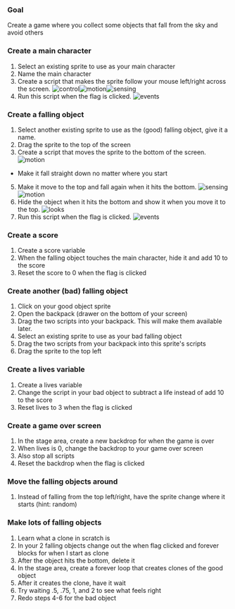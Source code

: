 ### Goal
Create a game where you collect some objects that fall from the sky and avoid others

### Create a main character
1. Select an existing sprite to use as your main character
2. Name the main character
3. Create a script that makes the sprite follow your mouse left/right across the screen.
![control](https://s3.amazonaws.com/scratch-blocks/control.png)![motion](https://s3.amazonaws.com/scratch-blocks/motion.png)![sensing](https://s3.amazonaws.com/scratch-blocks/sensing.png)
4. Run this script when the flag is clicked. ![events](https://s3.amazonaws.com/scratch-blocks/events.png)

### Create a falling object
1. Select another existing sprite to use as the (good) falling object, give it a name.
2. Drag the sprite to the top of the screen
3. Create a script that moves the sprite to the bottom of the screen. ![motion](https://s3.amazonaws.com/scratch-blocks/motion.png)
  - Make it fall straight down no matter where you start
5. Make it move to the top and fall again when it hits the bottom. ![sensing](https://s3.amazonaws.com/scratch-blocks/sensing.png)![motion](https://s3.amazonaws.com/scratch-blocks/motion.png)
6. Hide the object when it hits the bottom and show it when you move it to the top. ![looks](https://s3.amazonaws.com/scratch-blocks/looks.png)
7. Run this script when the flag is clicked. ![events](https://s3.amazonaws.com/scratch-blocks/events.png)

### Create a score
1. Create a score variable
2. When the falling object touches the main character, hide it and add 10 to the score
3. Reset the score to 0 when the flag is clicked

### Create another (bad) falling object
1. Click on your good object sprite
2. Open the backpack (drawer on the bottom of your screen)
3. Drag the two scripts into your backpack. This will make them available later.
4. Select an existing sprite to use as your bad falling object
5. Drag the two scripts from your backpack into this sprite's scripts
6. Drag the sprite to the top left

### Create a lives variable
1. Create a lives variable
2. Change the script in your bad object to subtract a life instead of add 10 to the score
3. Reset lives to 3 when the flag is clicked

### Create a game over screen
1. In the stage area, create a new backdrop for when the game is over
2. When lives is 0, change the backdrop to your game over screen
3. Also stop all scripts
4. Reset the backdrop when the flag is clicked

### Move the falling objects around
1. Instead of falling from the top left/right, have the sprite change where it starts (hint: random)

### Make lots of falling objects
1. Learn what a clone in scratch is
2. In your 2 falling objects change out the when flag clicked and forever blocks
for when I start as clone
3. After the object hits the bottom, delete it
4. In the stage area, create a forever loop that creates clones of the good object
5. After it creates the clone, have it wait
6. Try waiting .5, .75, 1, and 2 to see what feels right
7. Redo steps 4-6 for the bad object
